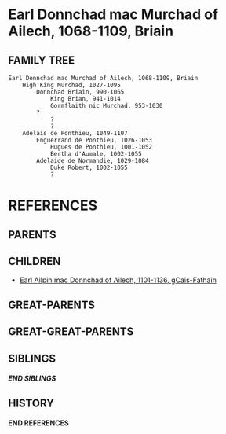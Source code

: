 # Earl Donnchad mac Murchad of Ailech, 1068-1109, Briain

## FAMILY TREE
```
Earl Donnchad mac Murchad of Ailech, 1068-1109, Briain
    High King Murchad, 1027-1095
        Donnchad Briain, 990-1065
            King Brian, 941-1014
            Gormflaith nic Murchad, 953-1030
        ?
            ?
            ?
    Adelais de Ponthieu, 1049-1107
        Enguerrand de Ponthieu, 1026-1053
            Hugues de Ponthieu, 1001-1052
            Bertha d'Aumale, 1002-1055
        Adelaide de Normandie, 1029-1084
            Duke Robert, 1002-1055
            ?
```


# REFERENCES

## PARENTS 

## CHILDREN 
* [Earl Ailpin mac Donnchad of Ailech, 1101-1136, gCais-Fathain](ailpin_mac_donnchad_1101.md)


## GREAT-PARENTS 


## GREAT-GREAT-PARENTS 

## SIBLINGS

##### END SIBLINGS  
## HISTORY

#### END REFERENCES
